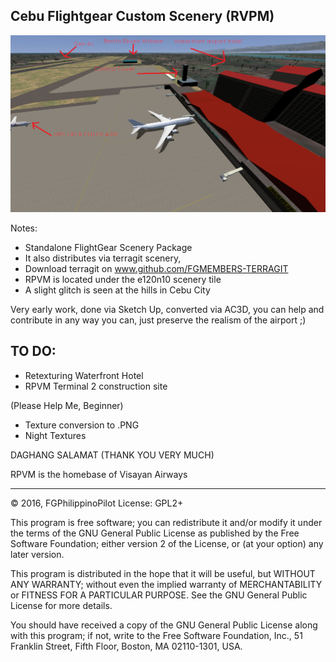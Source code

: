 Cebu Flightgear Custom Scenery (RVPM)
--------------------------------------

![Image](fgfs-screen-001.png)

Notes:

* Standalone FlightGear Scenery Package
* It also distributes via terragit scenery,
* Download terragit on www.github.com/FGMEMBERS-TERRAGIT
* RPVM is located under the e120n10 scenery tile
* A slight glitch is seen at the hills in Cebu City

Very early work, done via Sketch Up, converted via AC3D, you can help and 
contribute in any way you can, just preserve the realism of the airport ;)


TO DO:
-----

* Retexturing Waterfront Hotel
* RPVM Terminal 2 construction site

(Please Help Me, Beginner) 
* Texture conversion to .PNG
* Night Textures


DAGHANG SALAMAT (THANK YOU VERY MUCH)

RPVM is the homebase of Visayan Airways

***

:copyright: 2016, FGPhilippinoPilot
License: GPL2+

This program is free software; you can redistribute it and/or
modify it under the terms of the GNU General Public License
as published by the Free Software Foundation; either version 2
of the License, or (at your option) any later version.

This program is distributed in the hope that it will be useful,
but WITHOUT ANY WARRANTY; without even the implied warranty of
MERCHANTABILITY or FITNESS FOR A PARTICULAR PURPOSE.  See the
GNU General Public License for more details.

You should have received a copy of the GNU General Public License
along with this program; if not, write to the Free Software
Foundation, Inc., 51 Franklin Street, Fifth Floor, Boston, MA  02110-1301, USA.

